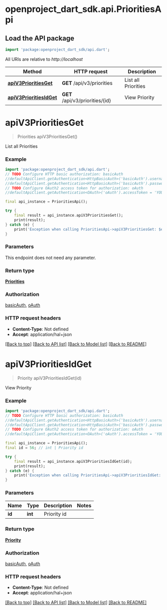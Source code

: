 # openproject_dart_sdk.api.PrioritiesApi

## Load the API package
```dart
import 'package:openproject_dart_sdk/api.dart';
```

All URIs are relative to *http://localhost*

Method | HTTP request | Description
------------- | ------------- | -------------
[**apiV3PrioritiesGet**](PrioritiesApi.md#apiv3prioritiesget) | **GET** /api/v3/priorities | List all Priorities
[**apiV3PrioritiesIdGet**](PrioritiesApi.md#apiv3prioritiesidget) | **GET** /api/v3/priorities/{id} | View Priority


# **apiV3PrioritiesGet**
> Priorities apiV3PrioritiesGet()

List all Priorities

### Example
```dart
import 'package:openproject_dart_sdk/api.dart';
// TODO Configure HTTP basic authorization: basicAuth
//defaultApiClient.getAuthentication<HttpBasicAuth>('basicAuth').username = 'YOUR_USERNAME'
//defaultApiClient.getAuthentication<HttpBasicAuth>('basicAuth').password = 'YOUR_PASSWORD';
// TODO Configure OAuth2 access token for authorization: oAuth
//defaultApiClient.getAuthentication<OAuth>('oAuth').accessToken = 'YOUR_ACCESS_TOKEN';

final api_instance = PrioritiesApi();

try {
    final result = api_instance.apiV3PrioritiesGet();
    print(result);
} catch (e) {
    print('Exception when calling PrioritiesApi->apiV3PrioritiesGet: $e\n');
}
```

### Parameters
This endpoint does not need any parameter.

### Return type

[**Priorities**](Priorities.md)

### Authorization

[basicAuth](../README.md#basicAuth), [oAuth](../README.md#oAuth)

### HTTP request headers

 - **Content-Type**: Not defined
 - **Accept**: application/hal+json

[[Back to top]](#) [[Back to API list]](../README.md#documentation-for-api-endpoints) [[Back to Model list]](../README.md#documentation-for-models) [[Back to README]](../README.md)

# **apiV3PrioritiesIdGet**
> Priority apiV3PrioritiesIdGet(id)

View Priority

### Example
```dart
import 'package:openproject_dart_sdk/api.dart';
// TODO Configure HTTP basic authorization: basicAuth
//defaultApiClient.getAuthentication<HttpBasicAuth>('basicAuth').username = 'YOUR_USERNAME'
//defaultApiClient.getAuthentication<HttpBasicAuth>('basicAuth').password = 'YOUR_PASSWORD';
// TODO Configure OAuth2 access token for authorization: oAuth
//defaultApiClient.getAuthentication<OAuth>('oAuth').accessToken = 'YOUR_ACCESS_TOKEN';

final api_instance = PrioritiesApi();
final id = 56; // int | Priority id

try {
    final result = api_instance.apiV3PrioritiesIdGet(id);
    print(result);
} catch (e) {
    print('Exception when calling PrioritiesApi->apiV3PrioritiesIdGet: $e\n');
}
```

### Parameters

Name | Type | Description  | Notes
------------- | ------------- | ------------- | -------------
 **id** | **int**| Priority id | 

### Return type

[**Priority**](Priority.md)

### Authorization

[basicAuth](../README.md#basicAuth), [oAuth](../README.md#oAuth)

### HTTP request headers

 - **Content-Type**: Not defined
 - **Accept**: application/hal+json

[[Back to top]](#) [[Back to API list]](../README.md#documentation-for-api-endpoints) [[Back to Model list]](../README.md#documentation-for-models) [[Back to README]](../README.md)

